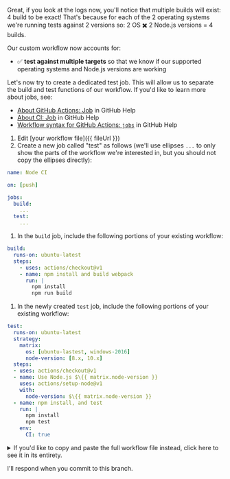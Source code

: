 Great, if you look at the logs now, you'll notice that multiple builds will exist: 4 build to be exact! That's because for each of the 2 operating systems we're running tests against 2 versions so: 2 OS :heavy_multiplication_x: 2 Node.js versions = 4 builds.

Our custom workflow now accounts for:
- :white_check_mark: **test against multiple targets** so that we know if our supported operating systems and Node.js versions are working

Let's now try to create a dedicated test job. This will allow us to separate the build and test functions of our workflow. If you'd like to learn more about jobs, see:
- [About GitHub Actions: Job](https://help.github.com/en/articles/about-github-actions#job) in GitHub Help
- [About CI: Job](https://help.github.com/en/articles/about-continuous-integration#job) in GitHub Help
- [Workflow syntax for GitHub Actions: `jobs`](https://help.github.com/en/articles/workflow-syntax-for-github-actions#jobs) in GitHub Help

1. Edit [your workflow file]({{ fileUrl }})
1. Create a new job called "test" as follows (we'll use ellipses `...` to only show the parts of the workflow we're interested in, but you should not copy the ellipses directly):
  ```yaml
  name: Node CI

  on: [push]

  jobs:
    build:
      ...
    test:
      ...
  ```  
1. In the `build` job, include the following portions of your existing workflow:
  ```yaml
  build:
    runs-on: ubuntu-latest
    steps:
      - uses: actions/checkout@v1
      - name: npm install and build webpack
        run: |
          npm install
          npm run build
  ```
1. In the newly created `test` job, include the following portions of your existing workflow:
  ```yaml
  test:
    runs-on: ubuntu-latest
    strategy:
      matrix:
        os: [ubuntu-lastest, windows-2016]
        node-version: [8.x, 10.x]
    steps:
    - uses: actions/checkout@v1
    - name: Use Node.js $\{{ matrix.node-version }}
      uses: actions/setup-node@v1
      with:
        node-version: $\{{ matrix.node-version }}
    - name: npm install, and test
      run: |
        npm install
        npm test
      env:
        CI: true
  ```

<details><summary>If you'd like to copy and paste the full workflow file instead, click here to see it in its entirety.</summary>

```yaml
name: Node CI

on: [push]

jobs:
  build:

    runs-on: ubuntu-latest

    steps:
      - uses: actions/checkout@v1
      - name: npm install and build webpack
        run: |
          npm install
          npm run build

  test:

    needs: build

    runs-on: ubuntu-latest

    strategy:
      matrix:
        os: [ubuntu-lastest, windows-2016]
        node-version: [8.x, 10.x]

    steps:
    - uses: actions/checkout@v1
    - name: Use Node.js $\{{ matrix.node-version }}
      uses: actions/setup-node@v1
      with:
        node-version: $\{{ matrix.node-version }}
    - name: npm install, and test
      run: |
        npm install
        npm test
      env:
        CI: true
```
</details>

I'll respond when you commit to this branch.